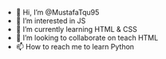 - 👋 Hi, I’m @MustafaTqu95
- 👀 I’m interested in JS
- 🌱 I’m currently learning HTML & CSS
- 💞️ I’m looking to collaborate on teach HTML
- 📫 How to reach me to learn Python

<!---
MustafaTqu95/MustafaTqu95 is a ✨ special ✨ repository because its `README.md` (this file) appears on your GitHub profile.
You can click the Preview link to take a look at your changes.
--->

